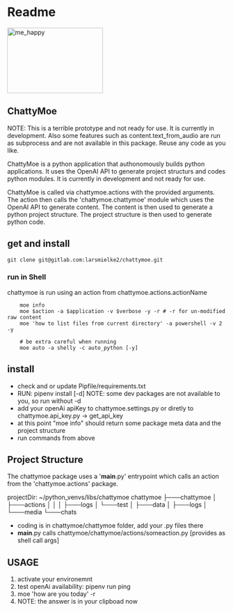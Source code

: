 # Readme

<img src="https://drive.google.com/uc?id=1C8LBRduuHTgN8tWDqna_eH5lvqhTUQR4" alt="me_happy" class="plain" height="150px" width="220px">

## ChattyMoe
NOTE: This is a terrible prototype and not ready for use. It is currently in development.
Also some features such as content.text_from_audio are run as subprocess and are not
available in this package. Reuse any code as you like.



ChattyMoe is a python application that authonomously builds python applications. It uses the OpenAI API to generate project structurs and codes python modules. It is currently in development and not ready for use.

ChattyMoe is called via chattymoe.actions with the provided arguments. The action then calls the 'chattymoe.chattymoe' module which uses the OpenAI API to generate content. The content is then used to generate a python project structure. The project structure is then used to generate python code.

## get and install
```
git clone git@gitlab.com:larsmielke2/chattymoe.git
```

### run in Shell
chattymoe is run using an action from chattymoe.actions.actionName

```
    moe info
    moe $action -a $application -v $verbose -y -r # -r for un-modified raw content
    moe 'how to list files from current directory' -a powershell -v 2 -y

    # be extra careful when running
    moe auto -a shelly -c auto_python [-y]
```

## install
- check and or update Pipfile/requirements.txt
- RUN: pipenv install [-d] NOTE: some dev packages are not available to you, so run without -d
- add your openAi apiKey to chattymoe.settings.py or diretly to chattymoe.api_key.py -> get_api_key
- at this point "moe info" should return some package meta data and the project structure
- run commands from above


## Project Structure
The chattymoe package uses a '__main__.py' entrypoint which calls an action from the 'chattymoe.actions' package.

projectDir: ~/python_venvs/libs/chattymoe
chattymoe
├───chattymoe
│   ├───actions
│   │
│   ├───logs
│   └───test
│       ├───data
│       ├───logs
│
└───media
    └───chats

- coding is in chattymoe/chattymoe folder, add your .py files there
- __main__.py calls chattymoe/chattymoe/actions/someaction.py [provides as shell call args]

## USAGE
1. activate your environemnt
2. test openAi availability: pipenv run ping
3. moe 'how are you today' -r
4. NOTE: the answer is in your clipboad now
